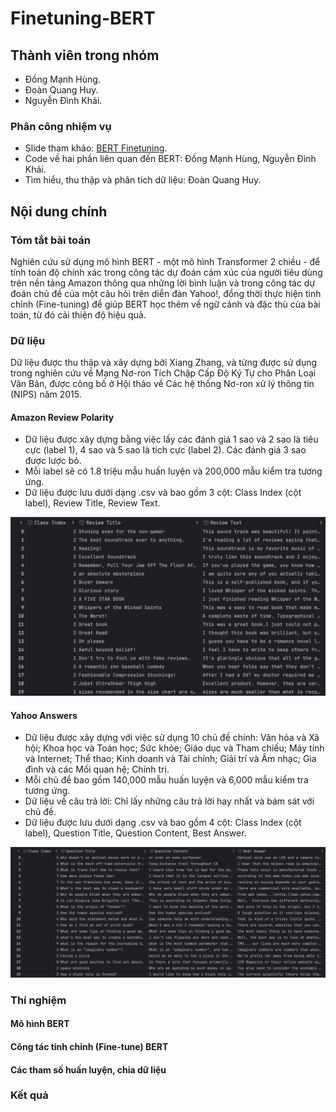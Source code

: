 # Finetuning-BERT

## Thành viên trong nhóm
- Đồng Mạnh Hùng.
- Đoàn Quang Huy.
- Nguyễn Đình Khải. 

### Phân công nhiệm vụ
- Slide tham khảo: [BERT Finetuning](https://www.figma.com/slides/HVqfuP4ZpmdZO6IBifh2uc/Data-Science-Project---Recipe-Site-Traffic?node-id=1-305&t=kwlcwnsjv97iZGLf-1).
- Code về hai phần liên quan đến BERT: Đồng Mạnh Hùng, Nguyễn Đình Khải.
- Tìm hiểu, thu thập và phân tích dữ liệu: Đoàn Quang Huy. 

## Nội dung chính

### Tóm tắt bài toán

Nghiên cứu sử dụng mô hình BERT - một mô hình Transformer 2 chiều - để tính toán độ chính xác
trong công tác dự đoán cảm xúc của người tiêu dùng trên nền tảng Amazon thông qua những lời bình luận 
và trong công tác dự đoán chủ đề của một câu hỏi trên diễn đàn Yahoo!, 
đồng thời thực hiện tinh chỉnh (Fine-tuning) để giúp BERT học thêm về ngữ cảnh và đặc thù của bài toán, từ đó cải thiện độ hiệu quả.

### Dữ liệu

Dữ liệu được thu thập và xây dựng bởi Xiang Zhang,
và từng được sử dụng trong nghiên cứu về Mạng Nơ-ron Tích Chập Cấp Độ Ký Tự cho Phân Loại Văn Bản, 
được công bố ở Hội thảo về Các hệ thống Nơ-ron xử lý thông tin (NIPS) năm 2015. 

#### Amazon Review Polarity

- Dữ liệu được xây dựng bằng việc lấy các đánh giá 1 sao và 2 sao là tiêu cực (label 1), 4 sao và 5 sao là tích cực (label 2). Các đánh giá 3 sao được lược bỏ. 
- Mỗi label sẽ có 1.8 triệu mẫu huấn luyện và 200,000 mẫu kiểm tra tương ứng. 
- Dữ liệu được lưu dưới dạng .csv và bao gồm 3 cột: Class Index (cột label), Review Title, Review Text.

![Data Sentiment](data_sentiment.png)

#### Yahoo Answers

- Dữ liệu được xây dựng với việc sử dụng 10 chủ đề chính: Văn hóa và Xã hội; Khoa học và Toán học; Sức khỏe; Giáo dục và  Tham chiếu; Máy tính và Internet; Thể thao; Kinh doanh và Tài chính; Giải trí và Âm nhạc; Gia đình và các Mối quan hệ; Chính trị. 
- Mỗi chủ đề bao gồm 140,000 mẫu huấn luyện và 6,000 mẫu kiểm tra tương ứng. 
- Dữ liệu về câu trả lời: Chỉ lấy những câu trả lời hay nhất và bám sát với chủ đề. 
- Dữ liệu được lưu dưới dạng .csv và bao gồm 4 cột: Class Index (cột label), Question Title, Question Content, Best Answer. 

![Data Topic](data_topic.png)

### Thí nghiệm

#### Mô hình BERT

#### Công tác tinh chỉnh (Fine-tune) BERT

#### Các tham số huấn luyện, chia dữ liệu

### Kết quả